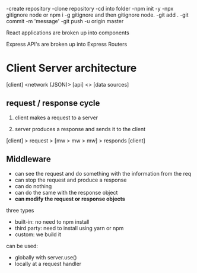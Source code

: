 -create repository
-clone repository
-cd into folder
-npm init -y
-npx gitignore node or npm i -g gitignore and then gitignore node.
-git add .
-git commit -m 'message'
-git push -u origin master

React applications are broken up into components

Express API's are broken up into Express Routers

# Client Server architecture

[client] <network (JSON)> [api] <> [data sources]

## request / response cycle

1. client makes a request to a server

2. server produces a response and sends it to the client

[client] > request > [mw > mw > mw] > responds [client]

## Middleware

- can see the request and do something with the information from the req
- can stop the request and produce a response
- can do nothing
- can do the same with the response object
- **can modify the request or response objects**

three types

- built-in: no need to npm install
- third party: need to install using yarn or npm
- custom: we build it

can be used:

- globally with server.use()
- locally at a request handler